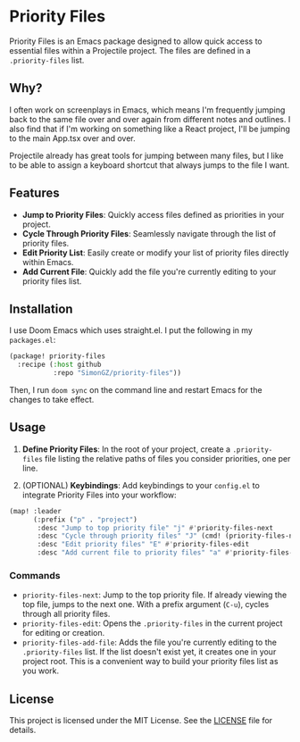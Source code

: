 # Priority Files

Priority Files is an Emacs package designed to allow quick access to essential files within a Projectile project. The files are defined in a `.priority-files` list.

## Why?

I often work on screenplays in Emacs, which means I'm frequently jumping back to the same file over and over again from different notes and outlines. I also find that if I'm working on something like a React project, I'll be jumping to the main App.tsx over and over.

Projectile already has great tools for jumping between many files, but I like to be able to assign a keyboard shortcut that always jumps to the file I want.

## Features

- **Jump to Priority Files**: Quickly access files defined as priorities in your project.
- **Cycle Through Priority Files**: Seamlessly navigate through the list of priority files.
- **Edit Priority List**: Easily create or modify your list of priority files directly within Emacs.
- **Add Current File**: Quickly add the file you're currently editing to your priority files list.

## Installation

I use Doom Emacs which uses straight.el. I put the following in my `packages.el`:

```lisp
(package! priority-files
  :recipe (:host github
           :repo "SimonGZ/priority-files"))
```

Then, I run `doom sync` on the command line and restart Emacs for the changes to take effect.

## Usage

1. **Define Priority Files**: In the root of your project, create a `.priority-files` file listing the relative paths of files you consider priorities, one per line.

2. (OPTIONAL) **Keybindings**: Add keybindings to your `config.el` to integrate Priority Files into your workflow:

```lisp
(map! :leader
      (:prefix ("p" . "project")
       :desc "Jump to top priority file" "j" #'priority-files-next
       :desc "Cycle through priority files" "J" (cmd! (priority-files-next t))
       :desc "Edit priority files" "E" #'priority-files-edit
       :desc "Add current file to priority files" "a" #'priority-files-add-file))
```

### Commands

- `priority-files-next`: Jump to the top priority file. If already viewing the top file, jumps to the next one. With a prefix argument (`C-u`), cycles through all priority files.
- `priority-files-edit`: Opens the `.priority-files` in the current project for editing or creation.
- `priority-files-add-file`: Adds the file you're currently editing to the `.priority-files` list. If the list doesn't exist yet, it creates one in your project root. This is a convenient way to build your priority files list as you work.

## License

This project is licensed under the MIT License. See the [LICENSE](https://github.com/SimonGZ/priority-files/blob/main/LICENSE) file for details.

